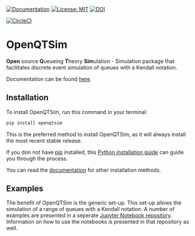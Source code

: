 [ ![Documentation](https://img.shields.io/badge/sphinx-documentation-informational.svg)](https://openqtsim.readthedocs.io)
[ ![License: MIT](https://img.shields.io/badge/License-MIT-informational.svg)](https://github.com/TUDelft-CITG/OpenQTSim/blob/master/LICENSE.txt)
[![DOI](https://zenodo.org/badge/DOI/10.5281/zenodo.3251545.svg)](https://doi.org/10.5281/zenodo.3251545)

[![CircleCI](https://circleci.com/gh/TUDelft-CITG/OpenQTSim.svg?style=svg&circle-token=fe7b8b4d1c30d69ef17df79ebd9e81c3e4823b7e)](https://circleci.com/gh/TUDelft-CITG/OpenQTSim)


# OpenQTSim

**Open** source **Q**ueueing **T**heory **Sim**ulation - Simulation package that facilitates discrete event simulation of queues with a Kendall notation.

Documentation can be found [here](https://openqtsim.readthedocs.io).

## Installation

To install OpenQTSim, run this command in your terminal:

``` bash
pip install openqtsim
```

This is the preferred method to install OpenQTSim, as it will always install the most recent stable release.

If you don not have [pip](https://pip.pypa.io) installed, this [Python installation guide](http://docs.python-guide.org/en/latest/starting/installation/) can guide you through the process.

You can read the [documentation](https://openqtsim.readthedocs.io/en/latest/installation.html) for other installation methods.

## Examples

The benefit of OpenQTSim is the generic set-up. This set-up allows the simulation of a range of queues with a Kendall notation. A number of examples are presented in a seperate [Jupyter Notebook repository](https://github.com/TUDelft-CITG/OpenQTSim-Notebooks). Information on how to use the notebooks is presented in that repository as well.
